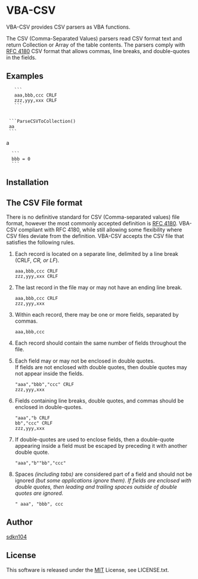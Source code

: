 VBA-CSV
==

VBA-CSV provides CSV parsers as VBA functions.

The CSV (Comma-Separated Values) parsers read CSV format text and return Collection or Array of the table contents.
The parsers comply with [RFC 4180](http://www.ietf.org/rfc/rfc4180.txt) CSV format that allows commas, line breaks, and double-quotes in the fields.

## Examples

       ```
       aaa,bbb,ccc CRLF
       zzz,yyy,xxx CRLF
       ```


     ```ParseCSVToCollection()
     aa
     ```

a

      ```
      bbb = 0
      ```

## Installation
 
## The CSV File format

There is no definitive standard for CSV (Comma-separated values) file format, however the most commonly accepted definition is [RFC 4180](http://www.ietf.org/rfc/rfc4180.txt). VBA-CSV compliant with RFC 4180, while still allowing some flexibility where CSV files deviate from the definition.
VBA-CSV accepts the CSV file that satisfies the following rules.

1.  Each record is located on a separate line, delimited by a line break (CRLF, *CR, or LF*).

       ```
       aaa,bbb,ccc CRLF
       zzz,yyy,xxx CRLF
       ```

2.  The last record in the file may or may not have an ending line break.

       ```
       aaa,bbb,ccc CRLF
       zzz,yyy,xxx
       ```

3.  Within each record, there may be one or more fields, separated by commas.
      
       ```
       aaa,bbb,ccc
       ```

4.  Each record should contain the same number of fields throughout the file.

5.  Each field may or may not be enclosed in double quotes.  
     If fields are not enclosed with double quotes, then double quotes may not appear inside the fields.

       ```
       "aaa","bbb","ccc" CRLF
       zzz,yyy,xxx
       ```
6.  Fields containing line breaks, double quotes, and commas should be enclosed in double-quotes.
       
       ```
       "aaa","b CRLF
       bb","ccc" CRLF
       zzz,yyy,xxx
       ```

7.  If double-quotes are used to enclose fields, then a double-quote
       appearing inside a field must be escaped by preceding it with
       another double quote.

       ```
       "aaa","b""bb","ccc"
       ```

8.    Spaces *(including tabs)* are considered part of a field and should not be ignored *(but some applications ignore them)*.
      *If fields are enclosed with double quotes, then leading and trailing spaces outside of double quotes are ignored.*

       ```
       " aaa", "bbb", ccc
       ```

## Author

[sdkn104](https://github.com/sdkn104)

## License

This software is released under the [MIT](https://opensource.org/licenses/mit-license.php) License, see LICENSE.txt.
